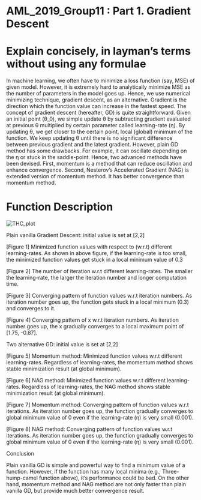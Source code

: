 # AML_2019_Group11 : Part 1. Gradient Descent

# Explain concisely, in layman’s terms without using any formulae

In machine learning, we often have to minimize a loss function (say, MSE) of given model. However, it is extremely hard to analytically minimize MSE as the number of parameters in the model goes up. Hence, we use numerical minimizing technique, gradient descent, as an alternative. Gradient is the direction which the function value can increase in the fastest speed. The concept of gradient descent (hereafter, GD) is quite straightforward. Given an initial point (θ_0), we simple update θ by subtracting gradient evaluated at previous θ multiplied by certain parameter called learning-rate (η). By updating θ, we get closer to the certain point, local (global) minimum of the function. We keep updating θ until there is no significant difference between previous gradient and the latest gradient. However, plain GD method has some drawbacks. For example, it can oscillate depending on the η or stuck in the saddle-point. Hence, two advanced methods have been devised. First, momentum is a method that can reduce oscillation and enhance convergence. Second, Nesterov’s Accelerated Gradient (NAG) is extended version of momentum method. It has better convergence than momentum method.

# Function Description
![THC_plot](https://user-images.githubusercontent.com/52567223/60716640-dbab1f80-9f17-11e9-95d8-78ada3cdb5c8.png)


Plain vanilla Gradient Descent: initial value is set at [2,2]

 	 
[Figure 1] Minimized function values with respect to (w.r.t) different learning-rates. As shown in above figure, if the learning-rate is too small, the minimized function values get stuck in a local minimum value of 0.3

[Figure 2] The number of iteration w.r.t different learning-rates. The smaller the learning-rate, the larger the iteration number and longer computation time.

 	 
[Figure 3] Converging pattern of function values w.r.t iteration numbers. As iteration number goes up, the function gets stuck in a local minimum (0.3) and converges to it.	

[Figure 4] Converging pattern of x w.r.t iteration numbers. As iteration number goes up, the x gradually converges to a local maximum point of [1.75, -0.87].

Two alternative GD: initial value is set at [2,2]

[Figure 5] Momentum method: Minimized function values w.r.t different learning-rates. Regardless of learning-rates, the momentum method shows stable minimization result (at global minimum).

[Figure 6] NAG method: Minimized function values w.r.t different learning-rates. Regardless of learning-rates, the NAG method shows stable minimization result (at global minimum).

 	 
[Figure 7] Momentum method: Converging pattern of function values w.r.t iterations. As iteration number goes up, the function gradually converges to global minimum value of 0 even if the learning-rate (η) is very small (0.001).

[Figure 8] NAG method: Converging pattern of function values w.r.t iterations. As iteration number goes up, the function gradually converges to global minimum value of 0 even if the learning-rate (η) is very small (0.001).


Conclusion

Plain vanilla GD is simple and powerful way to find a minimum value of a function. However, if the function has many local minima (e.g., Three-hump-camel function above), it’s performance could be bad. On the other hand, momentum method and NAG method are not only faster than plain vanilla GD, but provide much better convergence result.
